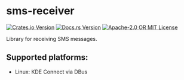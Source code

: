 # sms-receiver

[![Crates.io Version](https://img.shields.io/crates/v/sms-receiver.svg)](https://crates.io/crates/sms-receiver)
[![Docs.rs Version](https://docs.rs/sms-receiver/sms-receiver.svg)](https://docs.rs/sms-receiver)
[![Apache-2.0 OR MIT License](https://img.shields.io/crates/l/sms-receiver.svg)](https://github.com/marek-g/rust-sms-receiver/blob/master/LICENSE-APACHE)

Library for receiving SMS messages.

## Supported platforms:

- Linux: KDE Connect via DBus
